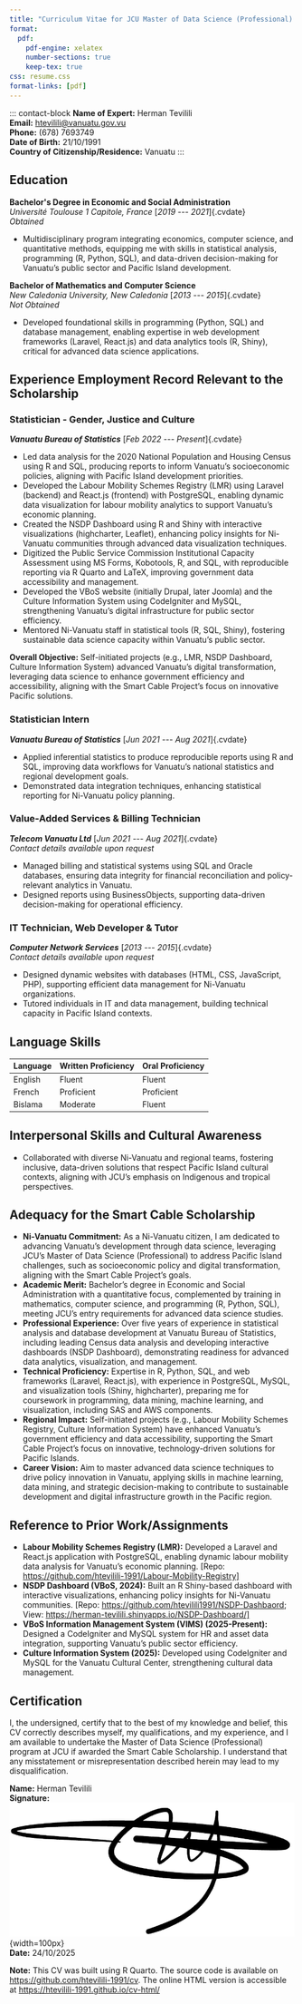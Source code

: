 ```yaml
---
title: "Curriculum Vitae for JCU Master of Data Science (Professional) Smart Cable Scholarship"
format:
  pdf:
    pdf-engine: xelatex
    number-sections: true
    keep-tex: true
css: resume.css
format-links: [pdf]
---
```


::: contact-block
**Name of Expert:** Herman Tevilili\
**Email:** [htevilili@vanuatu.gov.vu](mailto:htevilili@vanuatu.gov.vu)\
**Phone:** (678) 7693749\
**Date of Birth:** 21/10/1991\
**Country of Citizenship/Residence:** Vanuatu
:::

## Education

**Bachelor's Degree in Economic and Social Administration**\
*Université Toulouse 1 Capitole, France* [*2019 --- 2021*]{.cvdate}\
*Obtained*

- Multidisciplinary program integrating economics, computer science, and quantitative methods, equipping me with skills in statistical analysis, programming (R, Python, SQL), and data-driven decision-making for Vanuatu’s public sector and Pacific Island development.

**Bachelor of Mathematics and Computer Science**\
*New Caledonia University, New Caledonia* [*2013 --- 2015*]{.cvdate}\
*Not Obtained*

- Developed foundational skills in programming (Python, SQL) and database management, enabling expertise in web development frameworks (Laravel, React.js) and data analytics tools (R, Shiny), critical for advanced data science applications.

## Experience Employment Record Relevant to the Scholarship

### Statistician - Gender, Justice and Culture

***Vanuatu Bureau of Statistics*** [*Feb 2022 --- Present*]{.cvdate}

- Led data analysis for the 2020 National Population and Housing Census using R and SQL, producing reports to inform Vanuatu’s socioeconomic policies, aligning with Pacific Island development priorities.
- Developed the Labour Mobility Schemes Registry (LMR) using Laravel (backend) and React.js (frontend) with PostgreSQL, enabling dynamic data visualization for labour mobility analytics to support Vanuatu’s economic planning.
- Created the NSDP Dashboard using R and Shiny with interactive visualizations (highcharter, Leaflet), enhancing policy insights for Ni-Vanuatu communities through advanced data visualization techniques.
- Digitized the Public Service Commission Institutional Capacity Assessment using MS Forms, Kobotools, R, and SQL, with reproducible reporting via R Quarto and LaTeX, improving government data accessibility and management.
- Developed the VBoS website (initially Drupal, later Joomla) and the Culture Information System using CodeIgniter and MySQL, strengthening Vanuatu’s digital infrastructure for public sector efficiency.
- Mentored Ni-Vanuatu staff in statistical tools (R, SQL, Shiny), fostering sustainable data science capacity within Vanuatu’s public sector.

**Overall Objective:** Self-initiated projects (e.g., LMR, NSDP Dashboard, Culture Information System) advanced Vanuatu’s digital transformation, leveraging data science to enhance government efficiency and accessibility, aligning with the Smart Cable Project’s focus on innovative Pacific solutions.

### Statistician Intern

***Vanuatu Bureau of Statistics*** [*Jun 2021 --- Aug 2021*]{.cvdate}

- Applied inferential statistics to produce reproducible reports using R and SQL, improving data workflows for Vanuatu’s national statistics and regional development goals.
- Demonstrated data integration techniques, enhancing statistical reporting for Ni-Vanuatu policy planning.

### Value-Added Services & Billing Technician

***Telecom Vanuatu Ltd*** [*Jun 2021 --- Aug 2021*]{.cvdate}\
*Contact details available upon request*

- Managed billing and statistical systems using SQL and Oracle databases, ensuring data integrity for financial reconciliation and policy-relevant analytics in Vanuatu.
- Designed reports using BusinessObjects, supporting data-driven decision-making for operational efficiency.

### IT Technician, Web Developer & Tutor

***Computer Network Services*** [*2013 --- 2015*]{.cvdate}\
*Contact details available upon request*

- Designed dynamic websites with databases (HTML, CSS, JavaScript, PHP), supporting efficient data management for Ni-Vanuatu organizations.
- Tutored individuals in IT and data management, building technical capacity in Pacific Island contexts.

## Language Skills

| Language | Written Proficiency | Oral Proficiency |
|----------|---------------------|------------------|
| English  | Fluent              | Fluent           |
| French   | Proficient          | Proficient       |
| Bislama  | Moderate            | Fluent           |

## Interpersonal Skills and Cultural Awareness

- Collaborated with diverse Ni-Vanuatu and regional teams, fostering inclusive, data-driven solutions that respect Pacific Island cultural contexts, aligning with JCU’s emphasis on Indigenous and tropical perspectives.

## Adequacy for the Smart Cable Scholarship

- **Ni-Vanuatu Commitment:** As a Ni-Vanuatu citizen, I am dedicated to advancing Vanuatu’s development through data science, leveraging JCU’s Master of Data Science (Professional) to address Pacific Island challenges, such as socioeconomic policy and digital transformation, aligning with the Smart Cable Project’s goals.
- **Academic Merit:** Bachelor’s degree in Economic and Social Administration with a quantitative focus, complemented by training in mathematics, computer science, and programming (R, Python, SQL), meeting JCU’s entry requirements for advanced data science studies.
- **Professional Experience:** Over five years of experience in statistical analysis and database development at Vanuatu Bureau of Statistics, including leading Census data analysis and developing interactive dashboards (NSDP Dashboard), demonstrating readiness for advanced data analytics, visualization, and management.
- **Technical Proficiency:** Expertise in R, Python, SQL, and web frameworks (Laravel, React.js), with experience in PostgreSQL, MySQL, and visualization tools (Shiny, highcharter), preparing me for coursework in programming, data mining, machine learning, and visualization, including SAS and AWS components.
- **Regional Impact:** Self-initiated projects (e.g., Labour Mobility Schemes Registry, Culture Information System) have enhanced Vanuatu’s government efficiency and data accessibility, supporting the Smart Cable Project’s focus on innovative, technology-driven solutions for Pacific Islands.
- **Career Vision:** Aim to master advanced data science techniques to drive policy innovation in Vanuatu, applying skills in machine learning, data mining, and strategic decision-making to contribute to sustainable development and digital infrastructure growth in the Pacific region.

## Reference to Prior Work/Assignments

- **Labour Mobility Schemes Registry (LMR):** Developed a Laravel and React.js application with PostgreSQL, enabling dynamic labour mobility data analysis for Vanuatu’s economic planning. [Repo: https://github.com/htevilili-1991/Labour-Mobility-Registry]
- **NSDP Dashboard (VBoS, 2024):** Built an R Shiny-based dashboard with interactive visualizations, enhancing policy insights for Ni-Vanuatu communities. [Repo: https://github.com/htevilili1991/NSDP-Dashbaord; View: https://herman-tevilili.shinyapps.io/NSDP-Dashboard/]
- **VBoS Information Management System (VIMS) (2025-Present):** Designed a CodeIgniter and MySQL system for HR and asset data integration, supporting Vanuatu’s public sector efficiency.
- **Culture Information System (2025):** Developed using CodeIgniter and MySQL for the Vanuatu Cultural Center, strengthening cultural data management.

## Certification

I, the undersigned, certify that to the best of my knowledge and belief, this CV correctly describes myself, my qualifications, and my experience, and I am available to undertake the Master of Data Science (Professional) program at JCU if awarded the Smart Cable Scholarship. I understand that any misstatement or misrepresentation described herein may lead to my disqualification.

**Name:** Herman Tevilili\
**Signature:** ![Signature](signature.png){width=100px}\
**Date:** 24/10/2025

**Note:** This CV was built using R Quarto. The source code is available on <https://github.com/htevilili-1991/cv>. The online HTML version is accessible at <https://htevilili-1991.github.io/cv-html/>